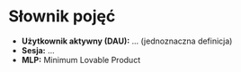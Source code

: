 # Słownik pojęć
- **Użytkownik aktywny (DAU):** ... (jednoznaczna definicja)
- **Sesja:** ...
- **MLP:** Minimum Lovable Product
